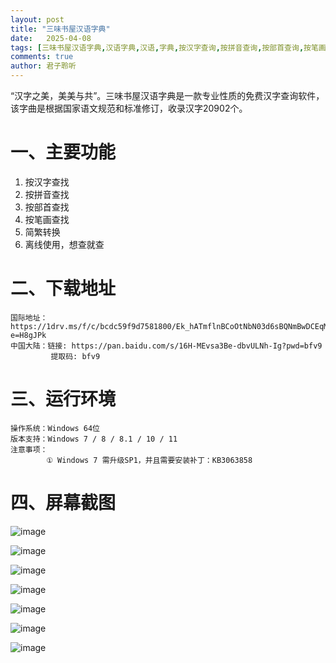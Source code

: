 ```yaml
---
layout: post
title: "三味书屋汉语字典"
date:   2025-04-08
tags: [三味书屋汉语字典,汉语字典,汉语,字典,按汉字查询,按拼音查询,按部首查询,按笔画查询,简繁转换]
comments: true
author: 君子聆听
---
```


“汉字之美，美美与共”。三味书屋汉语字典是一款专业性质的免费汉字查询软件，该字曲是根据国家语文规范和标准修订，收录汉字20902个。

# 一、主要功能

1. 按汉字查找 
2. 按拼音查找 
3. 按部首查找 
4. 按笔画查找 
5. 简繁转换
6. 离线使用，想查就查

# 二、下载地址
	
    国际地址：https://1drv.ms/f/c/bcdc59f9d7581800/Ek_hATmflnBCoOtNbN03d6sBQNmBwDCEqMKAVciurHI4YQ?e=H8gJPk
    中国大陆：链接: https://pan.baidu.com/s/16H-MEvsa3Be-dbvULNh-Ig?pwd=bfv9 
             提取码: bfv9

# 三、运行环境

    操作系统：Windows 64位
    版本支持：Windows 7 / 8 / 8.1 / 10 / 11
    注意事项：
            ① Windows 7 需升级SP1，并且需要安装补丁：KB3063858

# 四、屏幕截图

![image](https://github.com/user-attachments/assets/cc7126bb-0ff1-4db1-bd59-ccbd346bd7ab)

![image](https://github.com/user-attachments/assets/b45fd981-3d62-431f-969d-8275e2bd2356)

![image](https://github.com/user-attachments/assets/1970028f-db23-4775-8fc1-880405b04bf1)

![image](https://github.com/user-attachments/assets/359e47c3-2635-4894-8f2c-e66eafd36a97)

![image](https://github.com/user-attachments/assets/4600e384-ebe1-458f-ab25-58264ca58558)

![image](https://github.com/user-attachments/assets/49d99bff-7ab5-4126-8fb0-f6a131641068)

![image](https://github.com/user-attachments/assets/691010b4-9ba0-41d9-bef6-402bf9a6cd5a)

